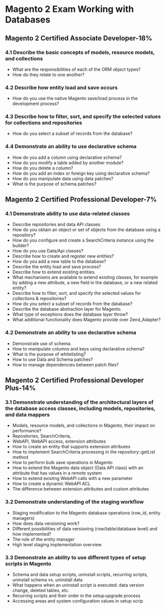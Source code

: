 # Magento 2 Exam Working with Databases

## Magento 2 Certified Associate Developer-18%

### 4.1 Describe the basic concepts of models, resource models, and collections
- What are the responsibilities of each of the ORM object types?
- How do they relate to one another?
### 4.2 Describe how entity load and save occurs
- How do you use the native Magento save/load process in the development process?
### 4.3 Describe how to filter, sort, and specify the selected values for collections and repositories
- How do you select a subset of records from the database?
### 4.4 Demonstrate an ability to use declarative schema
- How do you add a column using declarative schema?
- How do you modify a table added by another module?
- How do you delete a column?
- How do you add an index or foreign key using declarative schema?
- How do you manipulate data using data patches?
- What is the purpose of schema patches?

## Magento 2 Certified Professional Developer-7%

### 4.1 Demonstrate ability to use data-related classes
- Describe repositories and data API classes.
- How do you obtain an object or set of objects from the database using a repository?
- How do you configure and create a SearchCriteria instance using the builder?
- How do you use Data/Api classes?
- Describe how to create and register new entities?
- How do you add a new table to the database?
- Describe the entity load and save process?
- Describe how to extend existing entities.
- What mechanisms are available to extend existing classes, for example by
adding a new attribute, a new field in the database, or a new related entity?
- Describe how to filter, sort, and specify the selected values for collections & repositories?
- How do you select a subset of records from the database?
- Describe the database abstraction layer for Magento.
- What type of exceptions does the database layer throw?
- What additional functionality does Magento provide over Zend_Adapter?
### 4.2 Demonstrate an ability to use declarative schema
- Demonstrate use of schema.
- How to manipulate columns and keys using declarative schema?
- What is the purpose of whitelisting?
- How to use Data and Schema patches?
- How to manage dependencies between patch files?

## Magento 2 Certified Professional Developer Plus-14%

### 3.1 Demonstrate understanding of the architectural layers of the database access classes, including models, repositories, and data mappers
-  Models, resource models, and collections in Magento, their impact on performance?
- Repositories, SearchCriteria,
- WebAPI, WebAPI access, extension attributes
- How to create an entity that supports extension attributes
- How to implement SearchCriteria processing in the repository::getList method
- How to perform bulk save operations in Magento
- How to extend the Magento data object (Data API class) with an attribute that has values in a remote system
- How to extend exisitng WebAPI calls with a new parameter
- How to create a dynamic WebAPI ACL
- The difference between extension attributes and custom attributes
### 3.2 Demonstrate understanding of the staging workflow
- Staging modification to the Magento database operations (row_id, entity managers)
- How does data versioning work?
- Different possibilities of data versioning (row/table/database level) and how implemented?
- The role of the entity manager
- High level staging implementation overview
### 3.3 Demonstrate an ability to use different types of setup scripts in Magento
- Schema and data setup scripts, uninstall scripts, recurring scripts, uninstall schema vs. uninstall data
- What happens when an uninstall script is executed: data version change, deleted tables, etc.
- Recurring scripts and their order in the setup:upgrade process
- Accessing areas and system configuration values in setup scrip
